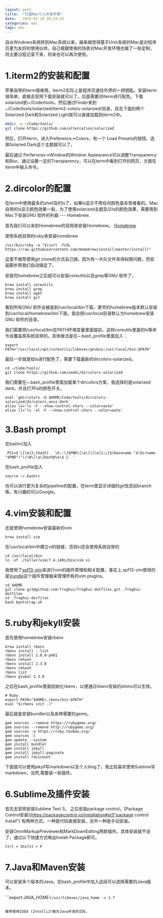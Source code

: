 ```yaml
---
layout: post
title:  "打造Mac个人开发环境"
date:   2015-01-10 20:33:25
categories: mac 
tags: mac
---
```


自从Windows系统转到Mac系统以来，越来越觉得基于Unix系统的Mac是对程序员更为友好的使用伙伴。自己根据使用的场景对Mac开发环境也做了一些定制，将主要过程记录下来，将来也可以再次使用。

#   1.iterm2的安装和配置

苹果自带的term很难用，iterm2实际上是程序员通往外界的一把钥匙。安装iterm很简单，直接去官网下载安装就可以了。后面需要对iterm进行配色，下载solarized到~/Code/tools，然后通过Finder来到~/Code/tools/solarized/iterm2-colors-solarized/目录，双击下面的两个Solarized Dark和Solarized Light就可以直接加载到iterm2中。

```bash
mkdir -p ~/Code/tools/
git clone https://github.com/altercation/solarized
```

然后，打开iterm，进入Preference->Colors，有一个 Load Presets的按钮，选择Solaried Dark这个主题就可以了。

最后通过 Perfernces->Window的Window Appearance可以调整Transparency和Blur。通过设置一定的Transparency，可以在term中看到打开的网页，方面在iterm中输入命令。

#   2.dircolor的配置

在term中使用最多的shell及时ls了，如果ls显示不带任何颜色是非常难看的。Mac自带的ls显示颜色效果一般，为了使用solarized主题显示ls的颜色效果，需要用到Mac下安装GNU 软件的利器 --- Homebrew.

首先我们可以来到Homebrew的官网来安装Homebrew。
[Homebrew](http://brew.sh "homebrew")

使用系统自带的ruby来安装homebrew  

```
/usr/bin/ruby -e "$(curl -fsSL https://raw.githubusercontent.com/Homebrew/install/master/install)"
```

这里不推荐使用git clone的方式自己搞，因为有一大队文件夹得权限问题，而安装脚步帮我们自动搞定了。

安装完homebrew之后就可以安装coreutils以及grep等GNU 软件了。

```
brew install coreutils
brew install grep
brew install wget
brew install git
```
看到所有GNU 软件会被装到/usr/local/bin下面，更早的homebrew版本默认安装到/usr/local/homebrew/bin下面。我会把/usr/local目录默认为homebrew安装GNU 软件的目录。

我们需要把/usr/local/bin在PATH环境变量里面提前，这样coreutils里面的ls等命令会覆盖原系统自带的。具体做法是在~.bash_profile里面加入：

```
export PATH="/usr/local/opt/coreutils/libexec/gnubin:/usr/local/bin:$PATH"
```

最后一步就是给ls进行配色了，需要下载最新的dircolors-solarized。

```
cd ~/Code/tools/
git clone https://github.com/seebi/dircolors-solarized
```
我们需要在~.bash_profile里面加载某个dircolors方案，我选择的是solarized dark。并且打开ls的颜色开关。

```
eval `gdircolors -b $HOME/Code/tools/dircolors-solarized/dircolors.ansi-dark`
alias ls='ls -F --show-control-chars --color=auto'
alias ll='ls -al -F --show-control-chars --color=auto'
```

#   3.Bash prompt
在bashrc加入

```
 PS1=$'\[\e]2;[bash]   \h::\]$PWD\[\a\]\[\e]1;\]$(basename "$(dirname "$PWD")")/\W\[\a\]bash@\w\$ 🚀  '
```

在bash_profile加入

```
source ~/.bashrc
```

也可以进行更为复杂的pipeline的配置，在term里显示详细的git信息如branch等。有兴趣的可以Google。

#   4.vim安装和配置
还是使用homebrew安装最新的vim  

```
brew install vim
```

在/usr/local/bin中建立vi的链接，否则vi还会使用系统自带的  

```
cd /usr/local/bin
ln -sf ./Cellar/vim/7.4.1401/bin/vim vi
```

我使用了[spf13-vim](http://vim.spf13.com/ "spf13-vim")来进行vim的插件管理和相关配置，事实上,spf13-vim使用的是[Vundle](https://github.com/gmarik/vundle.git" "Vundle")这个插件管理器来管理所有的vim plugins。  

```
cd $HOME
git clone git@github.com:froghui/froghui-dotfiles.git .froghui-dotfiles
cd .froghui-docfiles
bash bootstrap.sh
```

#   5.ruby和jekyll安装
首先使用homebrew安装rbenv  

```
brew install rbenv
rbenv install --list
rbenv install 2.0.0-p481
rbenv rehash
rbenv install 2.3.0
rbenv rehash
rbenv list
rbenv global 2.3.0
```

之后在bash_profile里面初始化rbenv，以便通过rbenv安装的shims可以生效。  

```
# Ruby
export PATH="$HOME/.rbenv/bin:$PATH"
eval "$(rbenv init -)"
```

最后就是安装bundler以及各种需要的gems。   

```
gem sources --remove https://rubygems.org/
gem sources --remove http://rubygems.org/
gem sources -a https://ruby.taobao.org/
gem sources -l
gem update --system
gem install bundler
gem install jekyll
gem install jekyll-paginate
gem install rdiscount
```

下面就可以使用jekyll写markdown以及个人blog了。我比较喜欢使用Sublime写markdown，当然,需要装一些插件。

#   6.Sublime及插件安装
首先去官网安装Sublime Text 3。
之后安装package control，[Package Control安装](https://packagecontrol.io/installation#st3"package control install")
有两种方式，一种是代码直接安装，另外一种是手动安装。

安装OmniMarkupPreviewer和MarkDownEditing两款插件。具体安装就不说了，通过以下快捷方式唤出Install Package即可。  

```
Ctrl + Shifit + P
```


#   7.Java和Maven安装
可以安装多个版本的Java，在bash_profile中加入这段可以选择需要的Java版本。  

```export JAVA_HOME=`/usr/libexec/java_home -v 1.7`
```

推荐使用IDEA (IntelliJ)做为Java开发的IDE。

